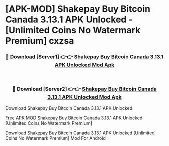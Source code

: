# [APK-MOD] Shakepay  Buy Bitcoin Canada 3.13.1 APK Unlocked - [Unlimited Coins No Watermark Premium] cxzsa



<div align="center">
<h3>🔴 Download [Server1] 👉👉 <a href="https://momento.my/?title=Shakepay__Buy_Bitcoin_Canada_3.13.1_APK_Unlocked">Shakepay  Buy Bitcoin Canada 3.13.1 APK Unlocked Mod Apk</a></h3><br>

<h3>🔴 Download [Server2] 👉👉 <a href="https://momento.my/?title=Shakepay__Buy_Bitcoin_Canada_3.13.1_APK_Unlocked">Shakepay  Buy Bitcoin Canada 3.13.1 APK Unlocked Mod Apk</a></h3>
</div>



Download Shakepay  Buy Bitcoin Canada 3.13.1 APK Unlocked 

Free APK MOD Shakepay  Buy Bitcoin Canada 3.13.1 APK Unlocked [Unlimited Coins No Watermark Premium]

Download Shakepay  Buy Bitcoin Canada 3.13.1 APK Unlocked [Unlimited Coins No Watermark Premium] Mod For Android
